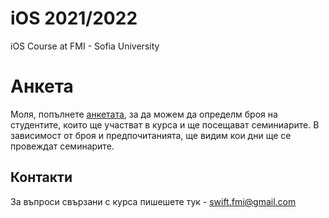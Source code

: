 # iOS 2021/2022
iOS Course at FMI - Sofia University

# Анкета

Моля, попълнете [анкетата](https://forms.gle/qz4cH1BykjsUJN7CA), за да можем да определм броя на студентите, които ще участват в курса и ще посещават семиниарите.
В зависимост от броя и предпочитанията, ще видим кои дни ще се провеждат семинарите.

## Контакти
За въпроси свързани с курса пишешете тук - swift.fmi@gmail.com
